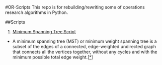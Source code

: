 #OR-Scripts
This repo is for rebuilding/rewriting some of operations research algorithms in Python.

##Scripts
1. [Minimum Spanning Tree Script](https://github.com/imesut/OR-Scripts/tree/master/minimum_spanning_tree)
 - A minimum spanning tree (MST) or minimum weight spanning tree is a subset of the edges of a connected, edge-weighted undirected graph that connects all the vertices together, without any cycles and with the minimum possible total edge weight.[[*](https://en.wikipedia.org/wiki/Minimum_spanning_tree)]
